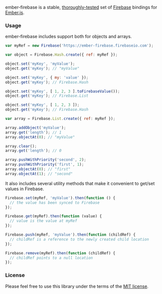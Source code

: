 ember-firebase is a stable, [thoroughly-tested](https://github.com/mjijackson/ember-firebase/tree/master/test) set of [Firebase](https://www.firebase.com/index.html) bindings for [Ember.js](http://emberjs.com/).

### Usage

ember-firebase includes support both for objects and arrays.

```js
var myRef = new Firebase('https://ember-firebase.firebaseio.com');

var object = Firebase.Hash.create({ ref: myRef });

object.set('myKey', 'myValue');
object.get('myKey'); // "myValue"

object.set('myKey', { my: 'value' });
object.get('myKey'); // Firebase.Hash

object.set('myKey', [ 1, 2, 3 ].toFirebaseValue());
object.get('myKey'); // Firebase.List

object.set('myKey', [ 1, 2, 3 ]);
object.get('myKey'); // Firebase.Hash

var array = Firebase.List.create({ ref: myRef });

array.addObject('myValue');
array.get('length'); // 1
array.objectAt(0); // "myValue"

array.clear();
array.get('length'); // 0

array.pushWithPriority('second', 2);
array.pushWithPriority('first', 1);
array.objectAt(0); // "first"
array.objectAt(1); // "second"
```

It also includes several utility methods that make it convenient to get/set values in Firebase.

```js
Firebase.set(myRef, 'myValue').then(function () {
  // the value has been synced to Firebase
});

Firebase.get(myRef).then(function (value) {
  // value is the value at myRef
});

Firebase.push(myRef, 'myValue').then(function (childRef) {
  // childRef is a reference to the newly created child location
});

Firebase.remove(myRef).then(function (childRef) {
  // childRef points to a null location
});
```

### License

Please feel free to use this library under the terms of the [MIT license](http://opensource.org/licenses/MIT).
